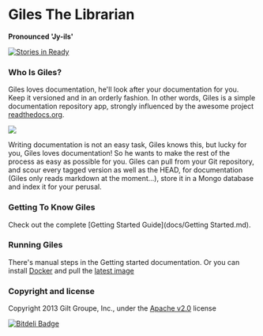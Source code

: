 # Giles The Librarian

**Pronounced 'Jy-ils'**

[![Stories in Ready](https://badge.waffle.io/grahamar/Giles.png?label=ready)](https://waffle.io/grahamar/Giles)

### Who Is Giles?
Giles loves documentation, he'll look after your documentation for you. Keep it versioned and in an orderly fashion.
In other words, Giles is a simple documentation repository app, strongly influenced by the awesome project
[readthedocs.org](https://github.com/rtfd/readthedocs.org).

![](http://i.imgur.com/nsY5GyA.gif)

Writing documentation is not an easy task, Giles knows this, but lucky for you, Giles loves documentation! So he wants
to make the rest of the process as easy as possible for you. Giles can pull from your Git repository, and scour every
tagged version as well as the HEAD, for documentation (Giles only reads markdown at the moment...), store it in a Mongo
database and index it for your perusal.

### Getting To Know Giles

Check out the complete [Getting Started Guide](docs/Getting Started.md).

### Running Giles

There's manual steps in the Getting started documentation.
Or you can install [Docker](http://www.docker.io/) and pull the [latest image](https://index.docker.io/u/grahamar/giles/)

### Copyright and license

Copyright 2013 Gilt Groupe, Inc., under the [Apache v2.0](LICENSE) license


[![Bitdeli Badge](https://d2weczhvl823v0.cloudfront.net/grahamar/giles/trend.png)](https://bitdeli.com/free "Bitdeli Badge")

